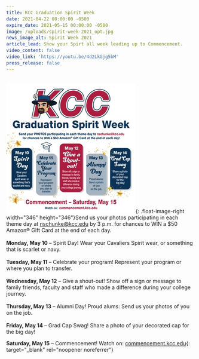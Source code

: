 ```yaml
---
title: KCC Graduation Spirit Week
date: 2021-04-22 00:00:00 -0500
expire_date: 2021-05-15 00:00:00 -0500
image: /uploads/spirit-week-2021_opt.jpg
news_image_alt: Spirit Week 2021
article_lead: Show your Spirt all week leading up to Commencement.
video_content: false
video_link: 'https://youtu.be/4d2LkGjg5bM'
press_release: false
---
```

<br>![](/uploads/1080x1080-spirit-week-instagram-2021---copy.jpg){: .float-image-right width="346" height="346"}Send us your photos participating in each theme day at [nschunke@kcc.edu](mailto:nschunke@kcc.edu) by 3 p.m. for chances to WIN a $50 Amazon&reg; Gift Card at the end of each day.<br><br>**Monday, May 10** – Spirit Day\! Wear your Cavaliers Spirit wear, or something that is scarlet or navy.<br><br>**Tuesday, May 11** – Celebrate your program\! Represent your program or where you plan to transfer.<br><br>**Wednesday, May 12** – Give a shout-out\! Show off a sign or message to family friends, faculty and staff who made a difference during your college journey.<br><br>**Thursday, May 13** – Alumni Day\! Proud alums: Send us your photos of you on the job.<br><br>**Friday, May 14** – Grad Cap Swag\! Share a photo of your decorated cap for the big day\!

**Saturday, May 15** – Commencement\! Watch on: [c](mailto:commencement@kcc.edu)[ommencement.kcc.edu](https://commencement.kcc.edu/){: target="_blank" rel="noopener noreferrer"}<br>&nbsp;

&nbsp;
